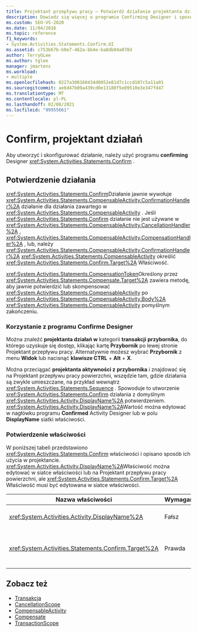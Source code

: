 ```yaml
---
title: Projektant przepływu pracy — Potwierdź działanie projektanta działań
description: Dowiedz się więcej o programie Confirming Designer i sposobach tworzenia i konfigurowania działań potwierdzających za pomocą tego projektanta.
ms.custom: SEO-VS-2020
ms.date: 11/04/2016
ms.topic: reference
f1_keywords:
- System.Activities.Statements.Confirm.UI
ms.assetid: c753b67b-b0e7-462a-bb4e-ba8db04a078d
author: TerryGLee
ms.author: tglee
manager: jmartens
ms.workload:
- multiple
ms.openlocfilehash: 0227a300160434d0052e81d7c1ccd107c5a11a01
ms.sourcegitcommit: ae6d47b09a439cd0e13180f5e89510e3e347fd47
ms.translationtype: MT
ms.contentlocale: pl-PL
ms.lasthandoff: 02/08/2021
ms.locfileid: "99955661"
---
```

# <a name="confirm-activity-designer"></a>Confirm, projektant działań

Aby utworzyć i skonfigurować działanie, należy użyć programu **confirming** Designer <xref:System.Activities.Statements.Confirm> .

## <a name="the-confirm-activity"></a>Potwierdzenie działania
 <xref:System.Activities.Statements.Confirm>Działanie jawnie wywołuje <xref:System.Activities.Statements.CompensableActivity.ConfirmationHandler%2A> działanie dla działania zawartego w <xref:System.Activities.Statements.CompensableActivity> . Jeśli <xref:System.Activities.Statements.Confirm> działanie nie jest używane w <xref:System.Activities.Statements.CompensableActivity.CancellationHandler%2A> , <xref:System.Activities.Statements.CompensableActivity.CompensationHandler%2A> , lub, należy <xref:System.Activities.Statements.CompensableActivity.ConfirmationHandler%2A> <xref:System.Activities.Statements.CompensableActivity> określić <xref:System.Activities.Statements.Confirm.Target%2A> Właściwość.

 <xref:System.Activities.Statements.CompensationToken>Określony przez <xref:System.Activities.Statements.Compensate.Target%2A> zawiera metodę, aby jawnie potwierdzić lub skompensować <xref:System.Activities.Statements.CompensableActivity> po <xref:System.Activities.Statements.CompensableActivity.Body%2A> <xref:System.Activities.Statements.CompensableActivity> pomyślnym zakończeniu.

### <a name="using-the-confirm-activity-designer"></a>Korzystanie z programu Confirme Designer
 Można znaleźć **projektanta działań w** kategorii **transakcji** **przybornika**, do którego uzyskuje się dostęp, klikając kartę **Przybornik** po lewej stronie Projektant przepływu pracy. Alternatywnie możesz wybrać **Przybornik** z menu **Widok** lub nacisnąć **klawisze CTRL** + **Alt** + **X**.

 Można przeciągać **projektanta aktywności z** **przybornika** i znajdować się na Projektant przepływu pracy powierzchni, wszędzie tam, gdzie działania są zwykle umieszczane, na przykład wewnątrz <xref:System.Activities.Statements.Sequence> . Spowoduje to utworzenie <xref:System.Activities.Statements.Confirm> działania z domyślnym <xref:System.Activities.Activity.DisplayName%2A> potwierdzeniem. <xref:System.Activities.Activity.DisplayName%2A>Wartość można edytować w nagłówku programu **Confirmed** Activity Designer lub w polu **DisplayName** siatki właściwości.

### <a name="the-confirm-properties"></a>Potwierdzenie właściwości
 W poniższej tabeli przedstawiono <xref:System.Activities.Statements.Confirm> właściwości i opisano sposób ich użycia w projektancie. <xref:System.Activities.Activity.DisplayName%2A>Właściwość można edytować w siatce właściwości lub na Projektant przepływu pracy powierzchni, ale <xref:System.Activities.Statements.Confirm.Target%2A> Właściwość musi być edytowana w siatce właściwości.

|Nazwa właściwości|Wymagany|Użycie|
|-|--------------|-|
|<xref:System.Activities.Activity.DisplayName%2A>|Fałsz|Określa opcjonalną przyjazną nazwę <xref:System.Activities.Statements.CancellationScope> działania. Wartość domyślna to Confirm (Potwierdź).|
|<xref:System.Activities.Statements.Confirm.Target%2A>|Prawda|Określa <xref:System.Activities.InArgument%601> , który zawiera <xref:System.Activities.Statements.CompensationToken> dla tego <xref:System.Activities.Statements.Confirm> działania.|

## <a name="see-also"></a>Zobacz też

- [Transakcja](../workflow-designer/transaction-activity-designers.md)
- [CancellationScope](../workflow-designer/cancellationscope-activity-designer.md)
- [CompensableActivity](../workflow-designer/compensableactivity-activity-designer.md)
- [Compensate](../workflow-designer/compensate-activity-designer.md)
- [TransactionScope](../workflow-designer/transactionscope-activity-designer.md)
